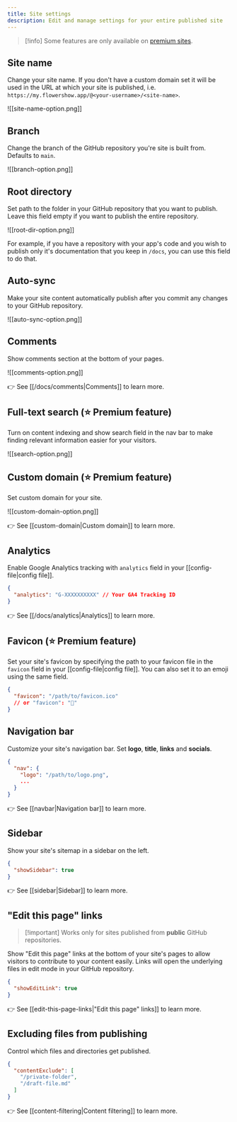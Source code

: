 ```yaml
---
title: Site settings
description: Edit and manage settings for your entire published site
---
```


> [!info]
> Some features are only available on [premium sites](https://flowershow.app/pricing).

## Site name

Change your site name. If you don't have a custom domain set it will be used in the URL at which your site is published, i.e. `https://my.flowershow.app/@<your-username>/<site-name>`.

![[site-name-option.png]]

## Branch

Change the branch of the GitHub repository you're site is built from. Defaults to `main`.

![[branch-option.png]]

## Root directory

Set path to the folder in your GitHub repository that you want to publish. Leave this field empty if you want to publish the entire repository.

![[root-dir-option.png]]

For example, if you have a repository with your app's code and you wish to publish only it's documentation that you keep in `/docs`, you can use this field to do that.

## Auto-sync

Make your site content automatically publish after you commit any changes to your GitHub repository.

![[auto-sync-option.png]]

## Comments

Show comments section at the bottom of your pages.

![[comments-option.png]]

👉 See [[/docs/comments|Comments]] to learn more.

## Full-text search (⭐️ Premium feature)

Turn on content indexing and show search field in the nav bar to make finding relevant information easier for your visitors.

![[search-option.png]]

## Custom domain (⭐️ Premium feature)

Set custom domain for your site.

![[custom-domain-option.png]]

👉 See [[custom-domain|Custom domain]] to learn more.

## Analytics

Enable Google Analytics tracking with `analytics` field in your [[config-file|config file]].

```json
{
  "analytics": "G-XXXXXXXXXX" // Your GA4 Tracking ID
}
```

👉 See [[/docs/analytics|Analytics]] to learn more.

## Favicon (⭐️ Premium feature)

Set your site's favicon by specifying the path to your favicon file in the `favicon` field in your [[config-file|config file]]. You can also set it to an emoji using the same field.

```json
{
  "favicon": "/path/to/favicon.ico"
  // or "favicon": "🐶"
}
```

## Navigation bar

Customize your site's navigation bar. Set **logo**, **title**, **links** and **socials**.

```json
{
  "nav": {
    "logo": "/path/to/logo.png",
    ...
  }
}
```

👉 See [[navbar|Navigation bar]] to learn more.

## Sidebar

Show your site's sitemap in a sidebar on the left.

```json
{
  "showSidebar": true
}
```

👉 See [[sidebar|Sidebar]] to learn more.

## "Edit this page" links

> [!important] Works only for sites published from **public** GitHub repositories.

Show "Edit this page" links at the bottom of your site's pages to allow visitors to contribute to your content easily. Links will open the underlying files in edit mode in your GitHub repository.

```json
{
  "showEditLink": true
}
```

👉 See [[edit-this-page-links|"Edit this page" links]] to learn more.

## Excluding files from publishing

Control which files and directories get published.

```json
{
  "contentExclude": [
    "/private-folder",
    "/draft-file.md"
  ]
}
```

👉 See [[content-filtering|Content filtering]] to learn more.